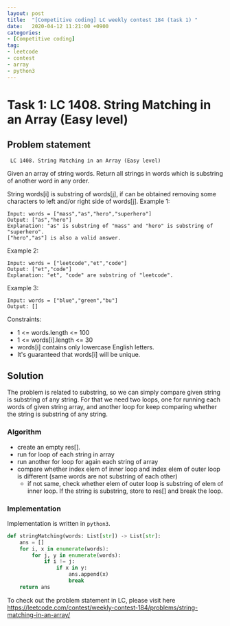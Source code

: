 ```yaml
---
layout: post
title:  "[Competitive coding] LC weekly contest 184 (task 1) "
date:   2020-04-12 11:21:00 +0900
categories: 
- [Competitive coding]
tag:
- leetcode
- contest
- array
- python3
---
```



# Task 1: LC 1408. String Matching in an Array (Easy level)

## Problem statement
` LC 1408. String Matching in an Array (Easy level)`

Given an array of string words. Return all strings in words which is substring of another word in any order. 

String words[i] is substring of words[j], if can be obtained removing some characters to left and/or right side of words[j].
Example 1:
```
Input: words = ["mass","as","hero","superhero"]
Output: ["as","hero"]
Explanation: "as" is substring of "mass" and "hero" is substring of "superhero".
["hero","as"] is also a valid answer.
```
Example 2:
```
Input: words = ["leetcode","et","code"]
Output: ["et","code"]
Explanation: "et", "code" are substring of "leetcode".
```
Example 3:
```
Input: words = ["blue","green","bu"]
Output: []
```

Constraints:
- 1 <= words.length <= 100
- 1 <= words[i].length <= 30
- words[i] contains only lowercase English letters.
- It's guaranteed that words[i] will be unique.

## Solution

The problem is related to substring, so we can simply compare given string is substring of any string. For that we need two loops, one for running each words of given string array, and another loop for keep comparing whether the string is substring of any string.

### Algorithm
- create an empty res[].
- run for loop of each string in array
- run another for loop for again each string of array
- compare whether index elem of inner loop and index elem of outer loop is different (same words are not substring of each other) 
  - if not same, check whether elem of outer loop is substring of elem of inner loop. If the string is substring, store to res[] and break the loop.

### Implementation

Implementation is written in `python3`.

```py
def stringMatching(words: List[str]) -> List[str]:
    ans = []
    for i, x in enumerate(words):
        for j, y in enumerate(words):
            if i != j:
                if x in y:
                    ans.append(x)
                    break
    return ans
```

To check out the problem statement in LC, please visit here <https://leetcode.com/contest/weekly-contest-184/problems/string-matching-in-an-array/>